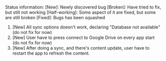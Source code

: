 Status information:
[New]: Newly discovered bug
[Broken]: Have tried to fix, but still not working
[Half-working]: Some aspect of it are fixed, but some are still broken
[Fixed]: Bugs has been squashed

1. [New] All sync options doesn't work, declaring "Database not available" (do not fix for now)
2. [New] User have to press connect to Google Drive on every app start (do not fix for now)
3. [New] After doing a sync, and there's content update, user have to restart the app to refresh the content.